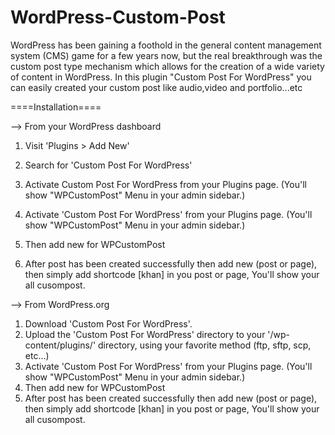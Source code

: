 # WordPress-Custom-Post
WordPress has been gaining a foothold in the general content management system (CMS) game for a few years now, but the real breakthrough was the custom post type mechanism which allows for the creation of a wide variety of content in WordPress.  In this plugin "Custom Post For WordPress" you can easily created your custom post like audio,video and portfolio...etc


====Installation====

--> From your WordPress dashboard

1. Visit 'Plugins > Add New'
2. Search for 'Custom Post For WordPress'
3. Activate Custom Post For WordPress from your Plugins page. (You'll show "WPCustomPost" Menu in your admin sidebar.)

3. Activate 'Custom Post For WordPress' from your Plugins page. (You'll show "WPCustomPost" Menu in your admin sidebar.)
4. Then add new for WPCustomPost
5. After post has been created successfully then add new (post or page), then simply add shortcode [khan] in you post or page, You'll show your all cusompost.

--> From WordPress.org
1. Download 'Custom Post For WordPress'.
2. Upload the 'Custom Post For WordPress' directory to your '/wp-content/plugins/' directory, using your favorite method (ftp, sftp, scp, etc...)
3. Activate 'Custom Post For WordPress' from your Plugins page. (You'll show "WPCustomPost" Menu in your admin sidebar.)
4. Then add new for WPCustomPost
5. After post has been created successfully then add new (post or page), then simply add shortcode [khan] in you post or page, You'll show your all cusompost.
